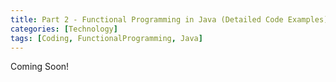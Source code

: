 ```yaml
--- 
title: Part 2 - Functional Programming in Java (Detailed Code Examples)
categories: [Technology]
tags: [Coding, FunctionalProgramming, Java]
---
```


Coming Soon!